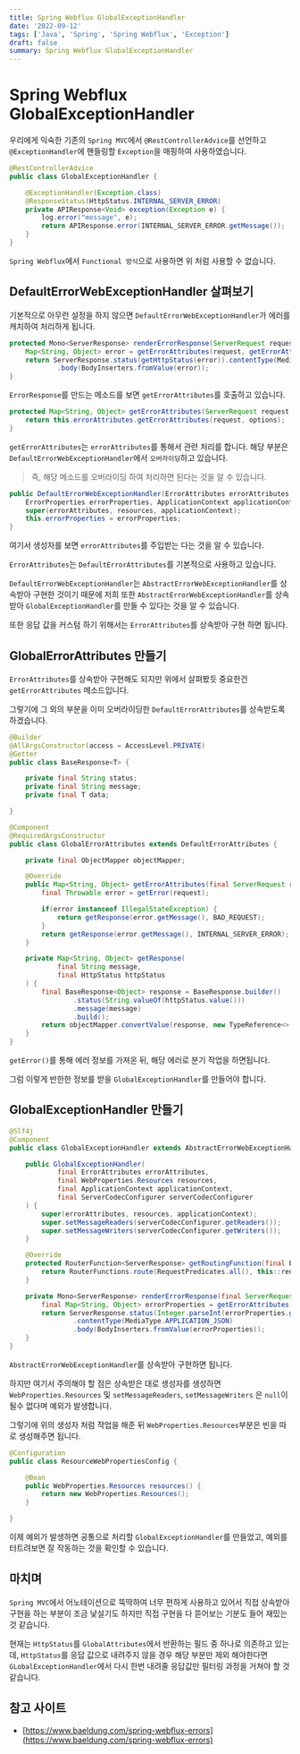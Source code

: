 ```yaml
---
title: Spring Webflux GlobalExceptionHandler
date: '2022-09-12'
tags: ['Java', 'Spring', 'Spring Webflux', 'Exception']
draft: false
summary: Spring Webflux GlobalExceptionHandler
---
```


# Spring Webflux GlobalExceptionHandler

우리에게 익숙한 기존의 `Spring MVC`에서 `@RestControllerAdvice`를 선언하고 `@ExceptionHandler`에 핸들링할 `Exception`을 매핑하여 사용하였습니다.

```java
@RestControllerAdvice
public class GlobalExceptionHandler {

    @ExceptionHandler(Exception.class)
    @ResponseStatus(HttpStatus.INTERNAL_SERVER_ERROR)
    private APIResponse<Void> exception(Exception e) {
        log.error("message", e);
        return APIResponse.error(INTERNAL_SERVER_ERROR.getMessage());
    }
}
```

`Spring Webflux`에서 `Functional 방식`으로 사용하면 위 처럼 사용할 수 없습니다.

## DefaultErrorWebExceptionHandler 살펴보기

기본적으로 아무런 설정을 하지 않으면 `DefaultErrorWebExceptionHandler`가 에러를 캐치하여 처리하게 됩니다.

```java
protected Mono<ServerResponse> renderErrorResponse(ServerRequest request) {
    Map<String, Object> error = getErrorAttributes(request, getErrorAttributeOptions(request, MediaType.ALL));
    return ServerResponse.status(getHttpStatus(error)).contentType(MediaType.APPLICATION_JSON)
            .body(BodyInserters.fromValue(error));
}
```

`ErrorResponse`를 만드는 메소드를 보면 `getErrorAttributes`를 호출하고 있습니다.

```java
protected Map<String, Object> getErrorAttributes(ServerRequest request, ErrorAttributeOptions options) {
    return this.errorAttributes.getErrorAttributes(request, options);
}
```

`getErrorAttributes`는 `errorAttributes`를 통해서 관련 처리를 합니다.
해당 부분은 `DefaultErrorWebExceptionHandler`에서 `오버라이딩`하고 있습니다.

> 즉, 해당 메소드를 오버라이딩 하여 처리하면 된다는 것을 알 수 있습니다.

```java
public DefaultErrorWebExceptionHandler(ErrorAttributes errorAttributes, Resources resources,
    ErrorProperties errorProperties, ApplicationContext applicationContext) {
    super(errorAttributes, resources, applicationContext);
    this.errorProperties = errorProperties;
}
```

여기서 생성자를 보면 `errorAttributes`를 주입받는 다는 것을 알 수 있습니다.

`ErrorAttributes`는 `DefaultErrorAttributes`를 기본적으로 사용하고 있습니다.

`DefaultErrorWebExceptionHandler`는 `AbstractErrorWebExceptionHandler`를 상속받아 구현한 것이기 때문에
저희 또한 `AbstractErrorWebExceptionHandler`를 상속받아 `GlobalExceptionHandler`를 만들 수 있다는 것을 알 수 있습니다.

또한 응답 값을 커스텀 하기 위해서는 `ErrorAttributes`를 상속받아 구현 하면 됩니다.

## GlobalErrorAttributes 만들기

`ErrorAttributes`를 상속받아 구현해도 되지만 위에서 살펴봤듯 중요한건 `getErrorAttributes` 메소드입니다.

그렇기에 그 외의 부분을 이미 오버라이딩한 `DefaultErrorAttributes`를 상속받도록 하겠습니다.

```java
@Builder
@AllArgsConstructor(access = AccessLevel.PRIVATE)
@Getter
public class BaseResponse<T> {

    private final String status;
    private final String message;
    private final T data;

}
```

```java
@Component
@RequiredArgsConstructor
public class GlobalErrorAttributes extends DefaultErrorAttributes {

    private final ObjectMapper objectMapper;

    @Override
    public Map<String, Object> getErrorAttributes(final ServerRequest request, final ErrorAttributeOptions options) {
        final Throwable error = getError(request);

        if(error instanceof IllegalStateException) {
            return getResponse(error.getMessage(), BAD_REQUEST);
        }
        return getResponse(error.getMessage(), INTERNAL_SERVER_ERROR);
    }

    private Map<String, Object> getResponse(
            final String message,
            final HttpStatus httpStatus
    ) {
        final BaseResponse<Object> response = BaseResponse.builder()
                .status(String.valueOf(httpStatus.value()))
                .message(message)
                .build();
        return objectMapper.convertValue(response, new TypeReference<>() {});
    }
}
```

`getError()`를 통해 에러 정보를 가져온 뒤, 해당 에러로 분기 작업을 하면됩니다.

그럼 이렇게 반한한 정보를 받을 `GlobalExceptionHandler`를 만들어야 합니다.

## GlobalExceptionHandler 만들기

```java
@Slf4j
@Component
public class GlobalExceptionHandler extends AbstractErrorWebExceptionHandler {

    public GlobalExceptionHandler(
            final ErrorAttributes errorAttributes,
            final WebProperties.Resources resources,
            final ApplicationContext applicationContext,
            final ServerCodecConfigurer serverCodecConfigurer
    ) {
        super(errorAttributes, resources, applicationContext);
        super.setMessageReaders(serverCodecConfigurer.getReaders());
        super.setMessageWriters(serverCodecConfigurer.getWriters());
    }

    @Override
    protected RouterFunction<ServerResponse> getRoutingFunction(final ErrorAttributes errorAttributes) {
        return RouterFunctions.route(RequestPredicates.all(), this::renderErrorResponse);
    }

    private Mono<ServerResponse> renderErrorResponse(final ServerRequest request) {
        final Map<String, Object> errorProperties = getErrorAttributes(request, ErrorAttributeOptions.defaults());
        return ServerResponse.status(Integer.parseInt(errorProperties.get("status").toString()))
                .contentType(MediaType.APPLICATION_JSON)
                .body(BodyInserters.fromValue(errorProperties));
    }
}
```

`AbstractErrorWebExceptionHandler`를 상속받아 구현하면 됩니다.

하지만 여기서 주의해야 할 점은 상속받은 대로 생성자를 생성하면 `WebProperties.Resources` 및 `setMessageReaders`, `setMessageWriters` 은 `null`이 될수 없다며 예외가 발생합니다.

그렇기에 위의 생성자 처럼 작업을 해준 뒤 `WebProperties.Resources`부분은 빈을 따로 생성해주면 됩니다.

```java
@Configuration
public class ResourceWebPropertiesConfig {

    @Bean
    public WebProperties.Resources resources() {
        return new WebProperties.Resources();
    }

}
```

이제 예외가 발생하면 공통으로 처리할 `GlobalExceptionHandler`를 만들었고, 예외를 터트려보면 잘 작동하는 것을 확인할 수 있습니다.

## 마치며

`Spring MVC`에서 어노테이션으로 뚝딱하여 너무 편하게 사용하고 있어서 직접 상속받아 구현을 하는 부분이 조금 낯설기도 하지만
직접 구현을 다 뜯어보는 기분도 들어 재밌는것 같습니다.

현재는 `HttpStatus`를 `GlobalAttributes`에서 반환하는 필드 중 하나로 의존하고 있는데, `HttpStatus`를 응답 값으로 내려주지 않을 경우
해당 부분만 제외 해야한다면 `GLobalExceptionHandler`에서 다시 한번 내려줄 응답값만 필터링 과정을 거쳐야 할 것 같습니다.

## 참고 사이트

- [https://www.baeldung.com/spring-webflux-errors](https://www.baeldung.com/spring-webflux-errors)
